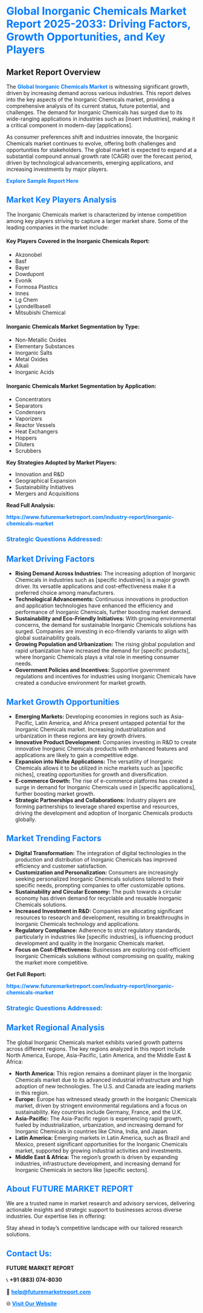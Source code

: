 <h1 style="color: #007BFF;">Global Inorganic Chemicals Market Report 2025-2033: Driving Factors, Growth Opportunities, and Key Players</h1>

<section id="overview">
<h2>Market Report Overview</h2>
<p>The <a href="https://www.futuremarketreport.com/industry-report/inorganic-chemicals-market" style="color: #007BFF; text-decoration: none;"><strong>Global Inorganic Chemicals Market</strong></a> is witnessing significant growth, driven by increasing demand across various industries. This report delves into the key aspects of the Inorganic Chemicals market, providing a comprehensive analysis of its current status, future potential, and challenges. The demand for Inorganic Chemicals has surged due to its wide-ranging applications in industries such as [insert industries], making it a critical component in modern-day [applications].</p>
<p>As consumer preferences shift and industries innovate, the Inorganic Chemicals market continues to evolve, offering both challenges and opportunities for stakeholders. The global market is expected to expand at a substantial compound annual growth rate (CAGR) over the forecast period, driven by technological advancements, emerging applications, and increasing investments by major players.</p>
</section>

<section id="overview">
<p><a href="https://www.futuremarketreport.com/request-sample/reportId=31409" style="color: #007BFF; text-decoration: none;"><strong>Explore Sample Report Here</strong></a></p>
</section>

<section id="key-players">
<h2 style="color: #007BFF;">Market Key Players Analysis</h2>
<p>The Inorganic Chemicals market is characterized by intense competition among key players striving to capture a larger market share. Some of the leading companies in the market include:</p>
<h4>Key Players Covered in the Inorganic Chemicals Report:</h4>
<ul><li>Akzonobel</li><li>Basf</li><li>Bayer</li><li>Dowdupont</li><li>Evonik</li><li>Formosa Plastics</li><li>Innes</li><li>Lg Chem</li><li>Lyondellbasell</li><li>Mitsubishi Chemical</li></ul>
<h4>Inorganic Chemicals Market Segmentation by Type:</h4>
<ul><li>Non-Metallic Oxides</li><li>Elementary Substances</li><li>Inorganic Salts</li><li>Metal Oxides</li><li>Alkali</li><li>Inorganic Acids</li></ul>

<h4>Inorganic Chemicals Market Segmentation by Application:</h4>
<ul><li>Concentrators</li><li>Separators</li><li>Condensers</li><li>Vaporizers</li><li>Reactor Vessels</li><li>Heat Exchangers</li><li>Hoppers</li><li>Diluters</li><li>Scrubbers</li></ul>
<p><strong>Key Strategies Adopted by Market Players:</strong></p>
<ul>
<li>Innovation and R&D</li>
<li>Geographical Expansion</li>
<li>Sustainability Initiatives</li>
<li>Mergers and Acquisitions</li>
</ul>
</section>

<section>
<p><strong>Read Full Analysis: </strong></p><a href="https://www.futuremarketreport.com/industry-report/inorganic-chemicals-market" style="color: #007BFF; text-decoration: none;"><strong>https://www.futuremarketreport.com/industry-report/inorganic-chemicals-market</strong></a>
<h3 style="color: #007BFF;">Strategic Questions Addressed:</h3>
</section>

<section id="driving-factors">
<h2 style="color: #007BFF;">Market Driving Factors</h2>
<ul>
<li><strong>Rising Demand Across Industries:</strong> The increasing adoption of Inorganic Chemicals in industries such as [specific industries] is a major growth driver. Its versatile applications and cost-effectiveness make it a preferred choice among manufacturers.</li>
<li><strong>Technological Advancements:</strong> Continuous innovations in production and application technologies have enhanced the efficiency and performance of Inorganic Chemicals, further boosting market demand.</li>
<li><strong>Sustainability and Eco-Friendly Initiatives:</strong> With growing environmental concerns, the demand for sustainable Inorganic Chemicals solutions has surged. Companies are investing in eco-friendly variants to align with global sustainability goals.</li>
<li><strong>Growing Population and Urbanization:</strong> The rising global population and rapid urbanization have increased the demand for [specific products], where Inorganic Chemicals plays a vital role in meeting consumer needs.</li>
<li><strong>Government Policies and Incentives:</strong> Supportive government regulations and incentives for industries using Inorganic Chemicals have created a conducive environment for market growth.</li>
</ul>
</section>

<section id="growth-opportunities">
<h2 style="color: #007BFF;">Market Growth Opportunities</h2>
<ul>
<li><strong>Emerging Markets:</strong> Developing economies in regions such as Asia-Pacific, Latin America, and Africa present untapped potential for the Inorganic Chemicals market. Increasing industrialization and urbanization in these regions are key growth drivers.</li>
<li><strong>Innovative Product Development:</strong> Companies investing in R&D to create innovative Inorganic Chemicals products with enhanced features and applications are likely to gain a competitive edge.</li>
<li><strong>Expansion into Niche Applications:</strong> The versatility of Inorganic Chemicals allows it to be utilized in niche markets such as [specific niches], creating opportunities for growth and diversification.</li>
<li><strong>E-commerce Growth:</strong> The rise of e-commerce platforms has created a surge in demand for Inorganic Chemicals used in [specific applications], further boosting market growth.</li>
<li><strong>Strategic Partnerships and Collaborations:</strong> Industry players are forming partnerships to leverage shared expertise and resources, driving the development and adoption of Inorganic Chemicals products globally.</li>
</ul>
</section>

<section id="trending-factors">
<h2 style="color: #007BFF;">Market Trending Factors</h2>
<ul>
<li><strong>Digital Transformation:</strong> The integration of digital technologies in the production and distribution of Inorganic Chemicals has improved efficiency and customer satisfaction.</li>
<li><strong>Customization and Personalization:</strong> Consumers are increasingly seeking personalized Inorganic Chemicals solutions tailored to their specific needs, prompting companies to offer customizable options.</li>
<li><strong>Sustainability and Circular Economy:</strong> The push towards a circular economy has driven demand for recyclable and reusable Inorganic Chemicals solutions.</li>
<li><strong>Increased Investment in R&D:</strong> Companies are allocating significant resources to research and development, resulting in breakthroughs in Inorganic Chemicals technology and applications.</li>
<li><strong>Regulatory Compliance:</strong> Adherence to strict regulatory standards, particularly in industries like [specific industries], is influencing product development and quality in the Inorganic Chemicals market.</li>
<li><strong>Focus on Cost-Effectiveness:</strong> Businesses are exploring cost-efficient Inorganic Chemicals solutions without compromising on quality, making the market more competitive.</li>
</ul>
</section>

<section>
<p><strong>Get Full Report: </strong></p><a href="https://www.futuremarketreport.com/industry-report/inorganic-chemicals-market" style="color: #007BFF; text-decoration: none;"><strong>https://www.futuremarketreport.com/industry-report/inorganic-chemicals-market</strong></a>
<h3 style="color: #007BFF;">Strategic Questions Addressed:</h3>
</section>


<section id="regional-analysis">
<h2 style="color: #007BFF;">Market Regional Analysis</h2>
<p>The global Inorganic Chemicals market exhibits varied growth patterns across different regions. The key regions analyzed in this report include North America, Europe, Asia-Pacific, Latin America, and the Middle East & Africa:</p>
<ul>
<li><strong>North America:</strong> This region remains a dominant player in the Inorganic Chemicals market due to its advanced industrial infrastructure and high adoption of new technologies. The U.S. and Canada are leading markets in this region.</li>
<li><strong>Europe:</strong> Europe has witnessed steady growth in the Inorganic Chemicals market, driven by stringent environmental regulations and a focus on sustainability. Key countries include Germany, France, and the U.K.</li>
<li><strong>Asia-Pacific:</strong> The Asia-Pacific region is experiencing rapid growth, fueled by industrialization, urbanization, and increasing demand for Inorganic Chemicals in countries like China, India, and Japan.</li>
<li><strong>Latin America:</strong> Emerging markets in Latin America, such as Brazil and Mexico, present significant opportunities for the Inorganic Chemicals market, supported by growing industrial activities and investments.</li>
<li><strong>Middle East & Africa:</strong> The region’s growth is driven by expanding industries, infrastructure development, and increasing demand for Inorganic Chemicals in sectors like [specific sectors].</li>
</ul>
</section>

<footer>
<h2 style="color: #007BFF;">About FUTURE MARKET REPORT</h2>
<p>We are a trusted name in market research and advisory services, delivering actionable insights and strategic support to businesses across diverse industries. Our expertise lies in offering:</p>

<p>Stay ahead in today’s competitive landscape with our tailored research solutions.</p>

<h2 style="color: #007BFF;">Contact Us:</h2>
<p><strong>FUTURE MARKET REPORT</strong></p>
<p>📞 <strong>+91 (883) 074-8030</strong></p>
<p>📧 <strong><a href="mailto:help@futuremarketreport.com" style="color: #007BFF;">help@futuremarketreport.com</a></strong></p>
<p>🌐 <strong><a href="https://www.futuremarketreport.com/" style="color: #007BFF;">Visit Our Website</a></strong></p>
</footer>